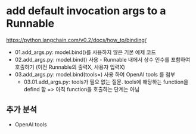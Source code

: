 # add default invocation args to a Runnable

<https://python.langchain.com/v0.2/docs/how_to/binding/>

- 01.add_args.py: model.bind()를 사용하지 않은 기본 예제 코드
- 02.add_args.py: model.bind() 사용 - Runnable 내에서 상수 인수를 포함하여 호출하기 (이전 Runnable의 출력X, 사용자 입력X)
- 03.add_args.py: model.bind(tools=) 사용 하여 OpenAI tools 를 첨부
  - 03.01.add_args.py: tools가 필요 없는 질문. tools에 해당하는 function을 defind 함 => 아직 function을 호출하는 단계는 아님


## 추가 분석

- OpenAI tools